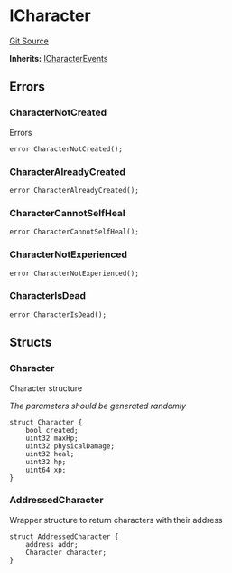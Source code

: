 # ICharacter
[Git Source](https://github.com/YBadiss/solidity-exercise-private/blob/e73d628aa9e06b66cb5c5a9c7957ecc26a49dec1/src/Character.sol)

**Inherits:**
[ICharacterEvents](/src/Character.sol/interface.ICharacterEvents.md)


## Errors
### CharacterNotCreated
Errors


```solidity
error CharacterNotCreated();
```

### CharacterAlreadyCreated

```solidity
error CharacterAlreadyCreated();
```

### CharacterCannotSelfHeal

```solidity
error CharacterCannotSelfHeal();
```

### CharacterNotExperienced

```solidity
error CharacterNotExperienced();
```

### CharacterIsDead

```solidity
error CharacterIsDead();
```

## Structs
### Character
Character structure

*The parameters should be generated randomly*


```solidity
struct Character {
    bool created;
    uint32 maxHp;
    uint32 physicalDamage;
    uint32 heal;
    uint32 hp;
    uint64 xp;
}
```

### AddressedCharacter
Wrapper structure to return characters with their address


```solidity
struct AddressedCharacter {
    address addr;
    Character character;
}
```

